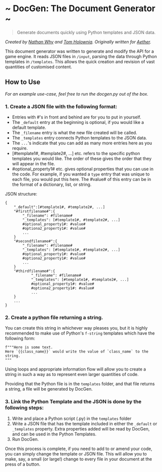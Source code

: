 # ~ DocGen: The Document Generator ~
> Generate documents quickly using Python templates and JSON data.

_Created by [Nathan Why](https://github.com/SupernaturalCow) and [Tom Holownia](https://github.com/TomHolownia). Originally written for [Aether](https://survansix.itch.io/aether-edit)._

This document generator was written to generate and modify the API for a game engine. It reads JSON files in `/input`, parsing the data through Python templates in `/templates`. This allows the quick creation and revision of vast quantities of customised content.

## How to Use

_For an example use-case, feel free to run the docgen.py out of the box._

### 1. Create a JSON file with the following format:
* Entries with #'s in front and behind are for you to put in yourself.
* The `_default` entry at the beginning is optional, if you would like a default template.
* The `_filename` entry is what the new file created will be called.
* The `_templates` entry connects Python templates to the JSON data.
* The `...`'s indicate that you can add as many more entries here as you require.
* [#template1#, #template2#, ...] etc. refers to the specific python templates you would like. The order of these gives the order that they will appear in the file.
* #optional_property1# etc. gives optional properties that you can use in the code. For example, if you wanted a `type` entry that was unique to each file, you would put this here. The #value# of this entry can be in the format of a dictionary, list, or string.

JSON structure:

    {
        "_default":[#template1#, #template2#, ...]
        "#firstfilename#":{
            "_filename": #filename#
            "_templates": [#template1#, #template2#, ...]
            #optional_property1#: #value#
            #optiona2_property1#: #value#
            ...
        }
        "#secondfilename#":{
            "_filename": #filename#
            "_templates": [#template1#, #template2#, ...]
            #optional_property1#: #value#
            #optiona2_property1#: #value#
            ...
        }
        "#thirdfilename#":{
                "_filename": #filename#
                "_templates": [#template1#, #template2#, ...]
                #optional_property1#: #value#
                #optiona2_property1#: #value#
                ...
        }
        ...
    }

### 2. Create a python file returning a string.

You can create this string in whichever way pleases you, but it is highly recommended to make use of Python's `f-string` templates which have the following form:

    f"""Here is some text.
    Here `{{class_name}}` would write the value of `class_name` to the string.
    """

Using loops and appropriate information flow will allow you to create a string in such a way as to 
represent even larger quantities of code.

Providing that the Python file is in the `templates` folder, and that  file returns a string, a file will be generated by DocGen.

### 3. Link the Python Template and the JSON is done by the following steps:

1. Write and place a Python script (.py) in the `templates` folder
2. Write a JSON file that has the template included in either the `_default` or `_templates` property. Extra properties added will be read by DocGen, and can be used in the Python Templates.
3. Run DocGen.

Once this process is complete, if you need to add to or amend your code, you can simply change the template or JSON file. This will allow you to make, say, a small (or large!) change to every file in your document at the press of a button.
